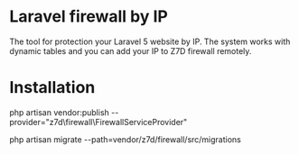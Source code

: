 # Laravel firewall by IP
The tool for protection your Laravel 5 website by IP. The system works with dynamic tables and you can add your IP to Z7D firewall remotely.

# Installation


php artisan vendor:publish --provider="z7d\firewall\FirewallServiceProvider"

php artisan migrate --path=vendor/z7d/firewall/src/migrations
